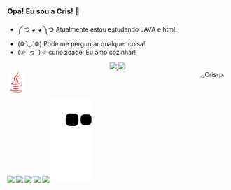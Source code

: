 

### Opa! Eu sou a Cris! 🌹

- ༼ つ ◕_◕ ༽つ Atualmente estou estudando JAVA e html!
- (❁´◡`❁) Pode me perguntar qualquer coisa!
- (☞ﾟヮﾟ)☞ curiosidade: Eu amo cozinhar!

<div align="center">
  <a href="https://github.com/CrisRezz">
  <img height="140em" src="https://github-readme-stats.vercel.app/api?username=crisrezz&show_icons=true&theme=tokyonight&include_all_commits=true&count_private=true"/>
  <img height="140em" src="https://github-readme-stats.vercel.app/api/top-langs/?username=crisrezz&layout=compact&langs_count=7&theme=tokyonight"/>
</div>
 <img align="center" alt="Cris-ja" height="50" width="40" src="https://raw.githubusercontent.com/devicons/devicon/master/icons/java/java-plain.svg">
 <img align="right" alt="Cris-pic" height="150" style="border-radius:50px;" src="https://user-images.githubusercontent.com/111918339/207887381-9f323838-0727-4ff5-8b33-1b39c9067535.gif">

  <a href="https://www.youtube.com/channel/UCJbkdFW9w6La1XrddJB66cQ" target="_blank"><img src="https://img.shields.io/badge/YouTube-FF0000?style=for-the-badge&logo=youtube&logoColor=white" target="_blank"></a>
  <a href="https://www.instagram.com/cris.rezz/" target="_blank"><img src="https://img.shields.io/badge/-Instagram-%23E4405F?style=for-the-badge&logo=instagram&logoColor=white" target="_blank"></a>
 <a href="https://https://discord.gg/z33CKXqD" target="_blank"><img src="https://img.shields.io/badge/Discord-7289DA?style=for-the-badge&logo=discord&logoColor=white" target="_blank"></a> 
  <a href = "mailto:ecmoonlight6@gmail.com"><img src="https://img.shields.io/badge/-Gmail-%23333?style=for-the-badge&logo=gmail&logoColor=white" target="_blank"></a>
  <a href="https://www.linkedin.com/in/ester-cristine-716480244/" target="_blank"><img src="https://img.shields.io/badge/-LinkedIn-%230077B5?style=for-the-badge&logo=linkedin&logoColor=white" target="_blank"></a> 
  ![Snake animation](https://github.com/crisrezz/crisrezz/blob/output/github-contribution-grid-snake.svg) 
  

</div>
